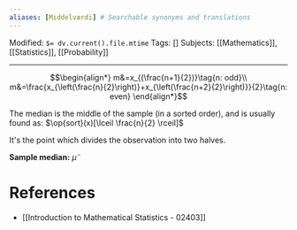 ```yaml
---
aliases: [Middelværdi] # Searchable synonyms and translations
---
```

Modified: `$= dv.current().file.mtime`
Tags: []
Subjects: [[Mathematics]], [[Statistics]], [[Probability]]
****
$$\begin{align*}
m&=x_{(\frac{n+1}{2})}\tag{n: odd}\\
m&=\frac{x_{\left(\frac{n}{2}\right)}+x_{\left(\frac{n+2}{2}\right)}}{2}\tag{n: even}
\end{align*}$$

The median is the middle of the sample (in a sorted order), and is usually found as: $\op{sort}(x)[\lceil \frac{n}{2} \rceil]$

It's the point which divides the observation into two halves.

**Sample median:** $\tilde\mu$

# References
- [[Introduction to Mathematical Statistics - 02403]]